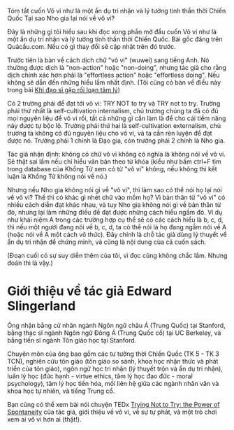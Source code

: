 Tóm tắt cuốn Vô vi như là một ẩn dụ tri nhận và lý tưởng tinh thần thời Chiến Quốc 
Tại sao Nho gia lại nói về vô vi?
 
Đây là những gì tôi hiểu sau khi đọc xong phần mở đầu cuốn Vô vi như là một ẩn dụ tri nhận và lý tưởng tinh thần thời Chiến Quốc. Bài gốc đăng trên Quảcầu.com. Nếu có gì thay đổi sẽ cập nhật trên đó trước.
 
Trước tiên là bàn về cách dịch chữ "vô vi" (wuwei) sang tiếng Anh. Nó thường được dịch là "non-action" hoặc "non-doing", nhưng tác giả cho rằng dịch chính xác hơn phải là "effortless action" hoặc "effortless doing". Nếu không sẽ dẫn đến những hiểu lầm nhất định. (Tôi cũng có bàn về điều này trong bài [Khi đạo sĩ gặp rối loạn tâm lý](https://xn--qucu-hr5aza.cc/khi-dao-si-gap-roi-loan-tam-ly?utm_source=F+G+%C2%BB+MetaMinds+Network+-+M%E1%BA%A1ng+L%C6%B0%E1%BB%9Bi+Tri+Th%E1%BB%A9c+S%E1%BB%91&utm_medium=Khi+%C4%91%E1%BA%A1o+s%C4%A9+g%E1%BA%B7p+r%E1%BB%91i+lo%E1%BA%A1n+t%C3%A2m+l%C3%BD&utm_campaign=Giai+%C4%91o%E1%BA%A1n+1))

Có 2 trường phái để đạt tới vô vi: TRY NOT to try và TRY not to try. Trường phái thứ nhất là self-cultivation internalism, chủ trương chúng ta đã có đủ mọi nguyên liệu để vô vi rồi, tất cả những gì cần làm là để cho cái tiềm năng này được tự bộc lộ. Trường phái thứ hai là self-cultivation externalism, chủ trương ta không có đủ nguyên liệu cho vô vi, và ta cần rèn luyện để đạt được nó. Trường phái 1 chính là Đạo gia, còn trường phái 2 chính là Nho gia.
 
Tác giả nhận định: không có chữ vô vi không có nghĩa là không nói về vô vi. Sẽ thật sai lầm nếu chỉ hiểu văn bản theo từ khóa (kiểu như bấm ctrl+F tìm trong database của Khổng Tử xem có từ "vô vi" không, nếu không thì kết luận là Khổng Tử không nói về nó.) 
 
Nhưng nếu Nho gia không nói gì về "vô vi", thì làm sao có thể nói họ lại nói về vô vi? Thế thì có khác gì nhét chữ vào mồm họ? Vì bản thân từ "vô vi" có nhiều cách diễn đạt khác nhau, và tuy Nho gia không nói gì về bản thân từ đó, nhưng lại làm những điều để đạt được những cách hiểu ngầm đó. Ví dụ như khái niệm A trong các trường hợp cụ thể sẽ có các cách hiểu là b, c, d, thì nếu một người đang nói về b, c, d, ta có thể nói là họ đang ngầm nói về A (hoặc nói về A một cách vô thức). Đây chính là chỗ tác giả dùng lý thuyết về ẩn dụ tri nhận để chứng minh, và cũng là nội dung của cả cuốn sách.
 
(Đoạn cuối có sự suy diễn thêm của tôi, vì đọc cũng không chắc lắm. Nhưng đoán thì là vậy.) 
 
# Giới thiệu về tác giả Edward Slingerland
Ông nhận bằng cử nhân ngành Ngôn ngữ châu Á (Trung Quốc) tại Stanford, bằng thạc sĩ ngành Ngôn ngữ Đông Á (Trung Quốc cổ) tại UC Berkeley, và bằng tiến sĩ ngành Tôn giáo học tại Stanford.
 
Chuyên môn của ông bao gồm các tư tưởng thời Chiến Quốc (TK 5 - TK 3 TCN), nghiên cứu tôn giáo (tôn giáo so sánh, khoa học nhận thức và phát triển của tôn giáo), ngôn ngữ học tri nhận (lý thuyết trộn và ẩn dụ tri nhận), luân lý học (đức hạnh - virtue ethics, tâm lý học đạo đức - moral psychology), tâm lý học tiến hóa, mối liên hệ giữa các ngành nhân văn và khoa học tự nhiên, và tiếng Trung cổ.    
 

Bạn cũng có thể xem bài nói chuyện TEDx [Trying Not to Try: the Power of Spontaneity](https://www.youtube.com/watch?v=GIdrptTwzQY) của tác giả, giới thiệu về vô vi, về sự tự phát, và một trò chơi xem ai vô vi hơn ai (thật!). 